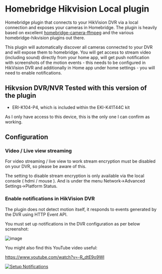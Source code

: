 # Homebridge Hikvision Local plugin

Homebridge plugin that connects to your HikVision DVR via a local connection and exposes your cameras in Homebridge. The plugin is heavily based on excellent [homebridge-camera-ffmpeg](https://github.com/Sunoo/homebridge-camera-ffmpeg) and the various homebridge-hikvision plugins out there.

This plugin will automatically discover all cameras connected to your DVR and will expose them to homebridge. You will get access to stream video (including sound) directly from your home app, will get push notification with screenshots of the motion events - this needs to be configured in HikVision DVR and additionally in Home app under home settings - you will need to enable notifications.

## Hikvsion DVR/NVR Tested with this version of the plugin

* ERI-K104-P4, which is included within the EKI-K41T44C kit

As I only have access to this device, this is the only one I can confirm as working.

## Configuration

### Video / Live view streaming

For video streaming / live view to work stream encryption must be disabled on your DVR, so please be aware of this.

The setting to disable stream encryption is only available via the local console ( hdmi / mouse ).  And is under the menu Network->Advanced Settings->Platform Status.

### Enable notifications in HikVision DVR

The plugin does not detect motion itself, it responds to events generated by the DVR using HTTP Event API.

You must set up notifications in the DVR configuration as per below screenshot:

![image](https://user-images.githubusercontent.com/47468/103291461-af287480-49e3-11eb-9db9-18708b35b3c3.png)

You might also find this YouTube video useful:

https://www.youtube.com/watch?v=-R_dtE9o9WI

[![Setup Notifications](https://img.youtube.com/vi/-R_dtE9o9WI/0.jpg)](https://www.youtube.com/watch?v=-R_dtE9o9WI)


